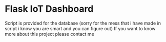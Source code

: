 # Flask IoT Dashboard

Script is provided for the database (sorry for the mess that i have made in script i know you are smart and you can figure out)
If you want to know more about this project please contact me 